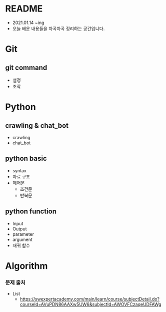 # README

* 2021.01.14 ~ing
* 오늘 배운 내용들을 차곡차곡 정리하는 공간입니다.

# Git

## git command

* 설정
* 조작



# Python

## crawling & chat_bot

* crawling
* chat_bot

## python basic

* syntax
* 자료 구조
* 제어문
  * 조건문
  * 반복문

## python function

* Input
* Output
* parameter
* argument
* 재귀 함수



# Algorithm

### 문제 출처

* List
  * https://swexpertacademy.com/main/learn/course/subjectDetail.do?courseId=AVuPDN86AAXw5UW6&subjectId=AWOVFCzaqeUDFAWg